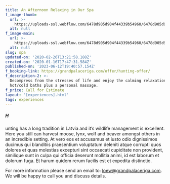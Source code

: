 ```yaml
---
title: An Afternoon Relaxing in Our Spa
f_image-thumb:
  url: >-
    https://uploads-ssl.webflow.com/6478d905d904f44339b54960/6478d905d904f44339b54b79_bath-bomb-on-a-scarf-374911-thumb.jpg
  alt: null
f_image-main:
  url: >-
    https://uploads-ssl.webflow.com/6478d905d904f44339b54960/6478d905d904f44339b54b7b_bath-bomb-on-a-scarf-374911.jpg
  alt: null
slug: spa
updated-on: '2020-02-26T13:21:58.188Z'
created-on: '2020-01-16T17:47:31.584Z'
published-on: '2023-06-12T19:40:57.154Z'
f_booking-link: https://grandpalaceriga.com/offer/hunting-offer/
f_description-2: >-
  Decompress from the stresses of life and enjoy the calming relaxation of
  hot/cold baths plus a personal massage.
f_price: Call for Estimate
layout: '[experiences].html'
tags: experiences
---
```


##### H

unting has a long tradition in Latvia and it’s wildlife management is excellent. Here you still can harvest moose, lynx, wolf and beaver amongst others in an incredible setting. At vero eos et accusamus et iusto odio dignissimos ducimus qui blanditiis praesentium voluptatum deleniti atque corrupti quos dolores et quas molestias excepturi sint occaecati cupiditate non provident, similique sunt in culpa qui officia deserunt mollitia animi, id est laborum et dolorum fuga. Et harum quidem rerum facilis est et expedita distinctio.

For more information please send an email to: [loew@grandpalaceriga.com](mailto:loew@grandpalaceriga.com). We will be happy to call you and discuss details.
